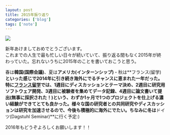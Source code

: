 ```yaml
---
layout: post
title: 2015年振り返り
categories: ['blog']
tags: ['note']
---
```


<img src="/img/blog_looking_back_at_2015_01.jpg" class="image-on-frame-small">

新年あけましておめでとうございます。<br/>これまでの人生で最も忙しい日々が続いていて、振り返る間もなく2015年が終わっていた。忘れないうちに2015年のことを書いておこうと思う。

春は**韓国(国際会議)**、夏は**アメリカ(インターンシップ)**・秋は**フランス(留学)**といった感じで2014年に引き続き海外にでるチャンスに恵まれた一年だった。特に[フランス留学](/jp/posts/1st_week_in_france/)では、1週目にディスカッションとテーマ決め、2週目に研究用ソフトウェア開発、3週目に被験者を集めてデータ記録、4週目に論文書いて提出(無事に採択された！)という、わずか1ヶ月で1つのプロジェクトを仕上げる濃い経験ができてとても良かった。様々な国の研究者との共同研究やディスカッションは研究を加速させるので、今後も積極的に海外にでたい。ちなみに冬は**ドイツ(Dagstuhl Seminar)**に行く予定:)

2016年もどうぞよろしくお願いします！！
